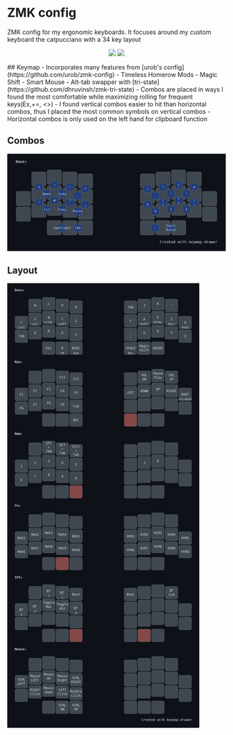 #  ZMK config
ZMK config for my ergonomic keyboards. It focuses around my custom keyboard the catpucciano with a 34 key layout 

<p align="center">
  <img src="assests/catpucciano/new/IMG_8434.png" width="45%" />
  <img src="assests/catpucciano/new/IMG_8432.png" width="45%" />
</p>
## Keymap 
- Incorporates many features from [urob's config](https://github.com/urob/zmk-config)
    - Timeless Homerow Mods
    - Magic Shift
    - Smart Mouse
    - Alt-tab swapper with [tri-state](https://github.com/dhruvinsh/zmk-tri-state)
- Combos are placed in ways I found the most comfortable while maximizing rolling for frequent keys(Ex,+=, <>)
    - I found vertical combos easier to hit than horizontal combos, thus I placed the most common symbols on vertical combos 
    - Horizontal combos is only used on the left hand for clipboard function


## Combos
![](assets/combos.png)

## Layout
![](assets/my_keymap.png)
